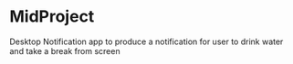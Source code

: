 # MidProject
Desktop Notification app to produce a notification for user to drink water and take a break from screen
